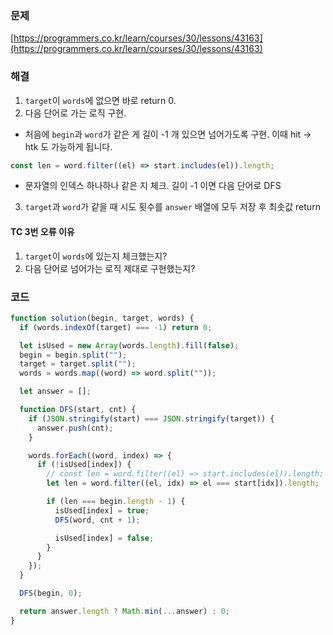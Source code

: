 ### 문제

[https://programmers.co.kr/learn/courses/30/lessons/43163](https://programmers.co.kr/learn/courses/30/lessons/43163)

### 해결

1. `target`이 `words`에 없으면 바로 return 0.
2. 다음 단어로 가는 로직 구현.

- 처음에 `begin`과 `word`가 같은 게 길이 -1 개 있으면 넘어가도록 구현. 이때 hit -> htk 도 가능하게 됩니다.

```javascript
const len = word.filter((el) => start.includes(el)).length;
```

- 문자열의 인덱스 하나하나 같은 지 체크. 길이 -1 이면 다음 단어로 DFS

3. `target`과 `word`가 같을 때 시도 횟수를 `answer` 배열에 모두 저장 후 최솟값 return

#### TC 3번 오류 이유

1. `target`이 `words`에 있는지 체크했는지?
2. 다음 단어로 넘어가는 로직 제대로 구현했는지?

### 코드

```javascript
function solution(begin, target, words) {
  if (words.indexOf(target) === -1) return 0;

  let isUsed = new Array(words.length).fill(false);
  begin = begin.split("");
  target = target.split("");
  words = words.map((word) => word.split(""));

  let answer = [];

  function DFS(start, cnt) {
    if (JSON.stringify(start) === JSON.stringify(target)) {
      answer.push(cnt);
    }

    words.forEach((word, index) => {
      if (!isUsed[index]) {
        // const len = word.filter((el) => start.includes(el)).length;
        let len = word.filter((el, idx) => el === start[idx]).length;

        if (len === begin.length - 1) {
          isUsed[index] = true;
          DFS(word, cnt + 1);

          isUsed[index] = false;
        }
      }
    });
  }

  DFS(begin, 0);

  return answer.length ? Math.min(...answer) : 0;
}
```
